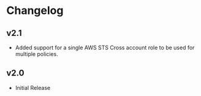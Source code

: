 # Changelog

## v2.1

- Added support for a single AWS STS Cross account role to be used for multiple policies.

## v2.0

- Initial Release
